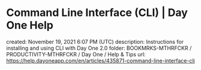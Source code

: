 # Command Line Interface (CLI) | Day One Help

created: November 19, 2021 6:07 PM (UTC)
description: Instructions for installing and using CLI with Day One 2.0
folder: BOOKMRKS-MTHRFCKR / PRODUCTIVITY-MTHRFCKR / Day One / Help & Tips
url: https://help.dayoneapp.com/en/articles/435871-command-line-interface-cli